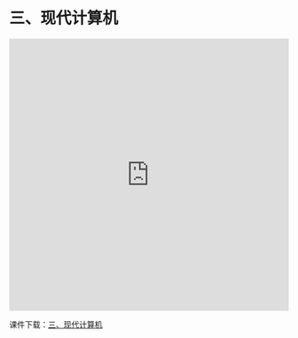 # 三、现代计算机

<iframe src="https://docs.com/d/embed/D25191802-5253-6019-2070-001789141411%7eM0da634d7-0c08-a704-2a3e-0d4e71145789" frameborder="0" scrolling="no" width="608px" height="491px" style="max-width:100%" allowfullscreen="True"></iframe>

课件下载：[三、现代计算机](https://github.com/kinggolzu/Introduction-to-Computer/blob/master/courseware/6.现代计算机.pptx?raw=true)